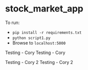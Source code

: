 # stock_market_app

To run:
- `pip install -r requirements.txt`
- `python script1.py`
- Browse to `localhost:5000`

Testing - Cory
Testing - Cory

Testing - Cory 2
Testing - Cory 2